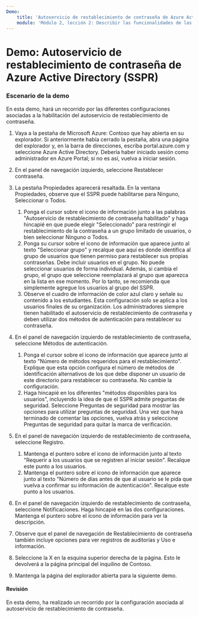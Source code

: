 ```yaml
---
Demo:
    title: 'Autoservicio de restablecimiento de contraseña de Azure Active Directory'.
    module: 'Módulo 2, lección 2: Describir las funcionalidades de las soluciones de administración de identidades y acceso de Microsoft: Describir los distintos métodos de autenticación de Azure AD'.
---
```


# Demo: Autoservicio de restablecimiento de contraseña de Azure Active Directory (SSPR)

### Escenario de la demo

En esta demo, hará un recorrido por las diferentes configuraciones asociadas a la habilitación del autoservicio de restablecimiento de contraseña.

1. Vaya a la pestaña de Microsoft Azure: Contoso que hay abierta en su explorador. Si anteriormente había cerrado la pestaña, abra una página del explorador y, en la barra de direcciones, escriba portal.azure.com y seleccione Azure Active Directory. Debería haber iniciado sesión como administrador en Azure Portal; si no es así, vuelva a iniciar sesión.

1. En el panel de navegación izquierdo, seleccione Restablecer contraseña.

1. La pestaña Propiedades aparecerá resaltada.  En la ventana Propiedades, observe que el SSPR puede habilitarse para Ninguno, Seleccionar o Todos.
    1. Ponga el cursor sobre el icono de información junto a las palabras "Autoservicio de restablecimiento de contraseña habilitado" y haga hincapié en que puede elegir "Seleccionado" para restringir el restablecimiento de la contraseña a un grupo limitado de usuarios, o bien seleccionar Ninguno o Todos.
    1. Ponga su cursor sobre el icono de información que aparece junto al texto "Seleccionar grupo" y recalque que aquí es donde identifica al grupo de usuarios que tienen permiso para restablecer sus propias contraseñas.   Debe incluir usuarios en el grupo. No puede seleccionar usuarios de forma individual.  Además, si cambia el grupo, el grupo que seleccione reemplazará al grupo que aparezca en la lista en ese momento.  Por lo tanto, se recomienda que simplemente agregue los usuarios al grupo del SSPR.
    1. Observe el cuadro de información de color azul claro y señale su contenido a los estudiantes. Esta configuración solo se aplica a los usuarios finales de su organización. Los administradores siempre tienen habilitado el autoservicio de restablecimiento de contraseña y deben utilizar dos métodos de autenticación para restablecer su contraseña.

1. En el panel de navegación izquierdo de restablecimiento de contraseña, seleccione Métodos de autenticación.
    1. Ponga el cursor sobre el icono de información que aparece junto al texto "Número de métodos requeridos para el restablecimiento".  Explique que esta opción configura el número de métodos de identificación alternativos de los que debe disponer un usuario de este directorio para restablecer su contraseña.   No cambie la configuración.
    1. Haga hincapié en los diferentes "métodos disponibles para los usuarios", incluyendo la idea de que el SSPR admite preguntas de seguridad. Seleccione Preguntas de seguridad para mostrar las opciones para utilizar preguntas de seguridad. Una vez que haya terminado de comentar las opciones, vuelva atrás y seleccione Preguntas de seguridad para quitar la marca de verificación.

1. En el panel de navegación izquierdo de restablecimiento de contraseña, seleccione Registro.
    1. Mantenga el puntero sobre el icono de información junto al texto "Requerir a los usuarios que se registren al iniciar sesión".   Recalque este punto a los usuarios.  
    1. Mantenga el puntero sobre el icono de información que aparece junto al texto "Número de días antes de que al usuario se le pida que vuelva a confirmar su información de autenticación".   Recalque este punto a los usuarios.  

1. En el panel de navegación izquierdo de restablecimiento de contraseña, seleccione Notificaciones.  Haga hincapié en las dos configuraciones. Mantenga el puntero sobre el icono de información para ver la descripción.

1. Observe que el panel de navegación de Restablecimiento de contraseña también incluye opciones para ver registros de auditorías y Uso e información.

1. Seleccione la X en la esquina superior derecha de la página. Esto le devolverá a la página principal del inquilino de Contoso.

1. Mantenga la página del explorador abierta para la siguiente demo.

#### Revisión

En esta demo, ha realizado un recorrido por la configuración asociada al autoservicio de restablecimiento de contraseña. 

